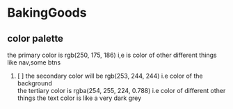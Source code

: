 # BakingGoods

## color palette
the primary color is rgb(250, 175, 186) i,e is color of other different things like nav,some btns
1. [ ] the secondary color will be rgb(253, 244, 244) i.e color of the background  
the tertiary color is rgba(254, 255, 224, 0.788) i.e color of different other things
the text color is like a very dark grey 


